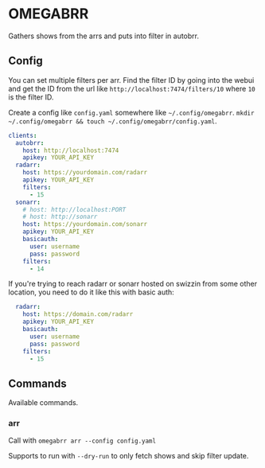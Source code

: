 # OMEGABRR

Gathers shows from the arrs and puts into filter in autobrr.

## Config

You can set multiple filters per arr. Find the filter ID by going into the webui and get the ID from the url like `http://localhost:7474/filters/10` where `10` is the filter ID.

Create a config like `config.yaml` somewhere like `~/.config/omegabrr`. `mkdir ~/.config/omegabrr && touch ~/.config/omegabrr/config.yaml`.

```yaml
clients:
  autobrr:
    host: http://localhost:7474
    apikey: YOUR_API_KEY
  radarr:
    host: https://yourdomain.com/radarr
    apikey: YOUR_API_KEY
    filters:
      - 15
  sonarr:
    # host: http://localhost:PORT
    # host: http://sonarr
    host: https://yourdomain.com/sonarr
    apikey: YOUR_API_KEY
    basicauth:
      user: username
      pass: password
    filters:
      - 14
```

If you're trying to reach radarr or sonarr hosted on swizzin from some other location, you need to do it like this with basic auth:

```yaml
  radarr:
    host: https://domain.com/radarr
    apikey: YOUR_API_KEY
    basicauth:
      user: username
      pass: password
    filters:
      - 15
```

## Commands

Available commands.

### arr

Call with `omegabrr arr --config config.yaml`

Supports to run with `--dry-run` to only fetch shows and skip filter update.